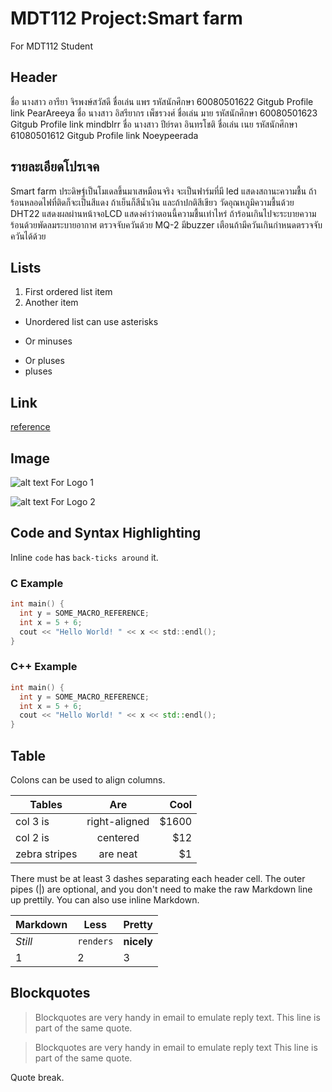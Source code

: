 # MDT112 Project:Smart farm
For MDT112 Student

## Header
ชื่อ นางสาว อารียา จิรพงษ์สวัสดี ชื่อเล่น แพร รหัสนักศึกษา 60080501622 Gitgub Profile link PearAreeya
ชื่อ นางสาว อิสรียากร เพ็ชรวงศ์ ชื่อเล่น มาย รหัสนักศึกษา 60080501623 Gitgub Profile link mindblrr
ชื่อ นางสาว ปีย์รดา อินทรโชติ ชื่อเล่น เนย รหัสนักศึกษา 61080501612 Gitgub Profile link Noeypeerada
## รายละเอียดโปรเจค
Smart farm ประดิษฐ์เป็นโมเดลขึ้นมาเสหมือนจริง จะเป็นฟาร์มที่มี led แสดงสถานะความชื้น
ถ้าร้อนหลอดไฟที่ติดก็จะเป็นสีแดง ถ้าเย็นก็สีน้ำเงิน และถ้าปกติสีเขียว
วัดอุณหภูมิความชื้นด้วย DHT22 แสดงผลผ่านหน้าจอLCD แสดงค่าว่าตอนนี้ความชื้นเท่าไหร่
ถ้าร้อนเกินไปจะระบายความร้อนด้วยพัดลมระบายอากาศ 
ตรวจจับควันด้วย MQ-2 มีbuzzer เตือนถ้ามีควันเกินกำหนดตรวจจับควันได้ด้วย

## Lists

1. First ordered list item
2. Another item

* Unordered list can use asterisks
- Or minuses
+ Or pluses
+ pluses

## Link

[reference](https://github.com/adam-p/markdown-here/wiki/Markdown-Cheatsheet)

## Image

![alt text For Logo 1][logo]

![alt text For Logo 2][logo]

[logo]: https://github.com/ruangrith-ri/MDT112-Example-Markdown-File/blob/master/images/icon48.png "Logo Title Text"

## Code and Syntax Highlighting

Inline `code` has `back-ticks around` it.

### C Example

```c
int main() {
  int y = SOME_MACRO_REFERENCE;
  int x = 5 + 6;
  cout << "Hello World! " << x << std::endl();
}
```

### C++ Example

```cpp
int main() {
  int y = SOME_MACRO_REFERENCE;
  int x = 5 + 6;
  cout << "Hello World! " << x << std::endl();
}
```

## Table

Colons can be used to align columns.

| Tables        | Are           | Cool  |
| ------------- |:-------------:| -----:|
| col 3 is      | right-aligned | $1600 |
| col 2 is      | centered      |   $12 |
| zebra stripes | are neat      |    $1 |

There must be at least 3 dashes separating each header cell.
The outer pipes (|) are optional, and you don't need to make the 
raw Markdown line up prettily. You can also use inline Markdown.

Markdown | Less | Pretty
--- | --- | ---
*Still* | `renders` | **nicely**
1 | 2 | 3

## Blockquotes

> Blockquotes are very handy in email to emulate reply text.
> This line is part of the same quote.

> Blockquotes are very handy in email to emulate reply text
> This line is part of the same quote.

Quote break.
